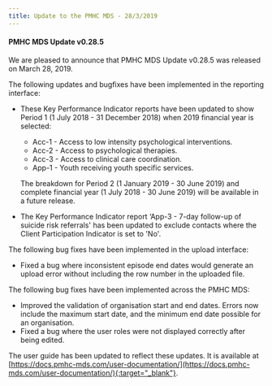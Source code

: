 ```yaml
---
title: Update to the PMHC MDS - 28/3/2019
---
```


#### PMHC MDS Update v0.28.5 ####

We are pleased to announce that PMHC MDS Update v0.28.5 was released on March 28, 2019.

The following updates and bugfixes have been implemented in the reporting interface:
* These Key Performance Indicator reports have been updated to show Period 1 (1 July 2018 - 31 December 2018) when 2019 financial year is selected:

  * Acc-1 - Access to low intensity psychological interventions.
  * Acc-2 - Access to psychological therapies.
  * Acc-3 - Access to clinical care coordination.
  * App-1 - Youth receiving youth specific services.

  The breakdown for Period 2 (1 January 2019 - 30 June 2019) and complete financial year (1 July 2018 - 30 June 2019) will be available in a future release.

* The Key Performance Indicator report ‘App-3 - 7-day follow-up of suicide risk referrals' has been updated to exclude contacts where the Client Participation Indicator is set to 'No'.

The following bug fixes have been implemented in the upload interface:
* Fixed a bug where inconsistent episode end dates would generate an upload error without including the row number in the uploaded file.

The following bug fixes have been implemented across the PMHC MDS:
* Improved the validation of organisation start and end dates. Errors now include the maximum start date, and the minimum end date possible for an organisation.
* Fixed a bug where the user roles were not displayed correctly after being edited.

The user guide has been updated to reflect these updates. It is available at [https://docs.pmhc-mds.com/user-documentation/](https://docs.pmhc-mds.com/user-documentation/){:target="_blank"}.
